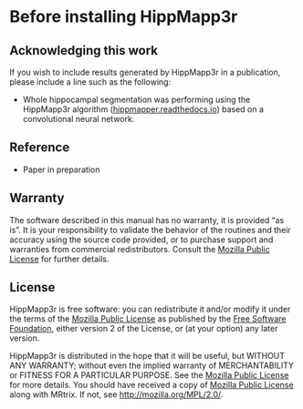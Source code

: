 # Before installing HippMapp3r

## Acknowledging this work
If you wish to include results generated by HippMapp3r in a publication, please include a line such as the following:

* Whole hippocampal segmentation was performing using the HippMapp3r algorithm ([hippmapper.readthedocs.io](hippmapper.readthedocs.io)) based on a convolutional neural network.

## Reference

* Paper in preparation


## Warranty

The software described in this manual has no warranty, it is provided “as is”. It is your responsibility to validate the behavior of the routines and their accuracy using the source code provided, or to purchase support and warranties from commercial redistributors. Consult the [Mozilla Public License](https://www.mozilla.org/en-US/MPL/2.0/) for further details.


## License

HippMapp3r is free software: you can redistribute it and/or modify it under the terms of the [Mozilla Public License](https://www.mozilla.org/en-US/MPL/2.0/) as published by the [Free Software Foundation](http://www.fsf.org/), either version 2 of the License, or (at your option) any later version.

HippMapp3r is distributed in the hope that it will be useful, but WITHOUT ANY WARRANTY; without even the implied warranty of MERCHANTABILITY or FITNESS FOR A PARTICULAR PURPOSE. See the [Mozilla Public License](https://www.mozilla.org/en-US/MPL/2.0/) for more details. You should have received a copy of [Mozilla Public License](https://www.mozilla.org/en-US/MPL/2.0/) along with MRtrix. If not, see http://mozilla.org/MPL/2.0/.
